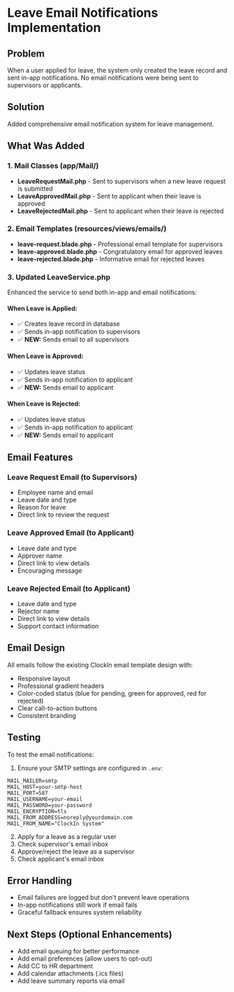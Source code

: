 # Leave Email Notifications Implementation

## Problem
When a user applied for leave, the system only created the leave record and sent in-app notifications. No email notifications were being sent to supervisors or applicants.

## Solution
Added comprehensive email notification system for leave management.

## What Was Added

### 1. Mail Classes (app/Mail/)
- **LeaveRequestMail.php** - Sent to supervisors when a new leave request is submitted
- **LeaveApprovedMail.php** - Sent to applicant when their leave is approved
- **LeaveRejectedMail.php** - Sent to applicant when their leave is rejected

### 2. Email Templates (resources/views/emails/)
- **leave-request.blade.php** - Professional email template for supervisors
- **leave-approved.blade.php** - Congratulatory email for approved leaves
- **leave-rejected.blade.php** - Informative email for rejected leaves

### 3. Updated LeaveService.php
Enhanced the service to send both in-app and email notifications:

#### When Leave is Applied:
- ✅ Creates leave record in database
- ✅ Sends in-app notification to supervisors
- ✅ **NEW:** Sends email to all supervisors

#### When Leave is Approved:
- ✅ Updates leave status
- ✅ Sends in-app notification to applicant
- ✅ **NEW:** Sends email to applicant

#### When Leave is Rejected:
- ✅ Updates leave status
- ✅ Sends in-app notification to applicant
- ✅ **NEW:** Sends email to applicant

## Email Features

### Leave Request Email (to Supervisors)
- Employee name and email
- Leave date and type
- Reason for leave
- Direct link to review the request

### Leave Approved Email (to Applicant)
- Leave date and type
- Approver name
- Direct link to view details
- Encouraging message

### Leave Rejected Email (to Applicant)
- Leave date and type
- Rejector name
- Direct link to view details
- Support contact information

## Email Design
All emails follow the existing ClockIn email template design with:
- Responsive layout
- Professional gradient headers
- Color-coded status (blue for pending, green for approved, red for rejected)
- Clear call-to-action buttons
- Consistent branding

## Testing
To test the email notifications:

1. Ensure your SMTP settings are configured in `.env`:
```env
MAIL_MAILER=smtp
MAIL_HOST=your-smtp-host
MAIL_PORT=587
MAIL_USERNAME=your-email
MAIL_PASSWORD=your-password
MAIL_ENCRYPTION=tls
MAIL_FROM_ADDRESS=noreply@yourdomain.com
MAIL_FROM_NAME="ClockIn System"
```

2. Apply for a leave as a regular user
3. Check supervisor's email inbox
4. Approve/reject the leave as a supervisor
5. Check applicant's email inbox

## Error Handling
- Email failures are logged but don't prevent leave operations
- In-app notifications still work if email fails
- Graceful fallback ensures system reliability

## Next Steps (Optional Enhancements)
- Add email queuing for better performance
- Add email preferences (allow users to opt-out)
- Add CC to HR department
- Add calendar attachments (.ics files)
- Add leave summary reports via email
